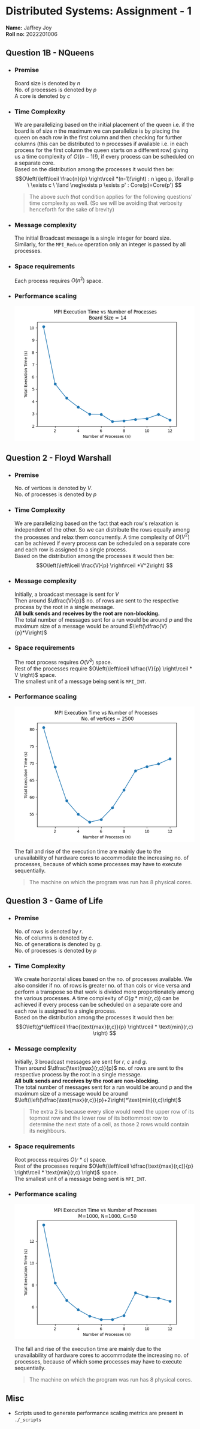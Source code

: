 # Distributed Systems: Assignment - 1

**Name:** Jaffrey Joy <br>
**Roll no:** 2022201006

## Question 1B - NQueens
- ### Premise
    Board size is denoted by $n$ <br>
    No. of processes is denoted by $p$ <br>
    A core is denoted by $c$
- ### Time Complexity
    We are parallelizing based on the initial placement of the queen i.e. if the board is of size $n$ the maximum we can parallelize is by placing the queen on each row in the first column and then checking for further columns (this can be distributed to $n$ processes if available i.e. in each process for the first column the queen starts on a different row) giving us a time complexity of $O((n-1)!)$, if every process can be scheduled on a separate core. <br>
    Based on the distribution among the processes it would then be: $$O\left(\left\lceil \frac{n}{p} \right\rceil *(n-1)!\right) : n \geq p, \forall p \ \exists c \ \land \neg\exists p \exists p' : Core(p)=Core(p')  $$
    > The above _such that_ condition applies for the following questions' time complexity as well. (So we will be avoiding that verbosity henceforth for the sake of brevity)
- ### Message complexity
    The initial Broadcast message is a single integer for board size. <br>
    Similarly, for the `MPI_Reduce` operation only an integer is passed by all processes. <br>

- ### Space requirements
    Each process requires $O(n^2)$ space.
- ### Performance scaling
    ![nqueens-perf-graph](./_graphs/mpi_nq_execution_time_plot.png)


## Question 2 - Floyd Warshall
- ### Premise
    No. of vertices is denoted by $V$. <br>
    No. of processes is denoted by $p$
- ### Time Complexity
    We are parallelizing based on the fact that each row's relaxation is independent of the other. So we can distribute the rows equally among the processes and relax them concurrently. A time complexity of $O(V^2)$ can be achieved if every process can be scheduled on a separate core and each row is assigned to a single process. <br>
    Based on the distribution among the processes it would then be:
    $$O\left(\left\lceil \frac{V}{p} \right\rceil *V^2\right) $$
- ### Message complexity
    Initially, a broadcast message is sent for $V$ <br>
    Then around $\dfrac{V}{p}$ no. of rows are sent to the respective process by the root in a single message. <br>
    **All bulk sends and receives by the root are non-blocking.** <br>
    The total number of messages sent for a run would be around $p$ and the maximum size of a message would be around $\left(\dfrac{V}{p}*V\right)$

- ### Space requirements
    The root process requires $O(V^2)$ space. <br>
    Rest of the processes require $O\left(\left\lceil \dfrac{V}{p} \right\rceil * V \right)$ space.<br>
    The smallest unit of a message being sent is `MPI_INT`.
- ### Performance scaling
    ![floydwarshall-perf-graph](./_graphs/mpi_fwcf_execution_time_plot.png)

    The fall and rise of the execution time are mainly due to the unavailability of hardware cores to accommodate the increasing no. of processes, because of which some processes may have to execute sequentially. 
    > The machine on which the program was run has $8$ physical cores.


## Question 3 - Game of Life
- ### Premise
    No. of rows is denoted by $r$. <br>
    No. of columns is denoted by $c$. <br>
    No. of generations is denoted by $g$. <br>
    No. of processes is denoted by $p$
- ### Time Complexity
    We create horizontal slices based on the no. of processes available. We also consider if no. of rows is greater no. of than cols or vice versa and perform a transpose so that work is divided more proportionately among the various processes. A time complexity of $O(g*\text{min}(r,c))$ can be achieved if every process can be scheduled on a separate core and each row is assigned to a single process. <br>
    Based on the distribution among the processes it would then be:
    $$O\left(g*\left\lceil \frac{\text{max}(r,c)}{p} \right\rceil * \text{min}(r,c) \right) $$
- ### Message complexity
    Initially, $3$ broadcast messages are sent for $r$, $c$ and $g$. <br>
    Then around $\dfrac{\text{max}(r,c)}{p}$ no. of rows are sent to the respective process by the root in a single message. <br>
    **All bulk sends and receives by the root are non-blocking.** <br>
    The total number of messages sent for a run would be around $p$ and the maximum size of a message would be around $\left(\left(\dfrac{\text{max}(r,c)}{p}+2\right)*\text{min}(r,c)\right)$ <br>
    > The extra $2$ is because every slice would need the upper row of its topmost row and the lower row of its bottommost row to determine the next state of a cell, as those $2$ rows would contain its neighbours.

- ### Space requirements
    Root process requires $O(r*c)$ space. <br>
    Rest of the processes require $O\left(\left\lceil \dfrac{\text{max}(r,c)}{p} \right\rceil * \text{min}(r,c) \right)$ space. <br>
    The smallest unit of a message being sent is `MPI_INT`.
- ### Performance scaling
    ![gameoflife-perf-graph](./_graphs/mpi_gol_execution_time_plot.png)

    The fall and rise of the execution time are mainly due to the unavailability of hardware cores to accommodate the increasing no. of processes, because of which some processes may have to execute sequentially. 
    > The machine on which the program was run has $8$ physical cores.

## Misc
 - Scripts used to generate performance scaling metrics are present in `./_scripts`
